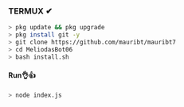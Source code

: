 

### TERMUX ✔
```bash
> pkg update && pkg upgrade
> pkg install git -y
> git clone https://github.com/mauribt/mauribt7
> cd MeliodasBot06
> bash install.sh 
```
#### Run👌👍
```bash
> node index.js

